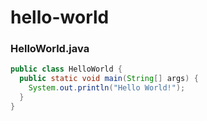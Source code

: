 # hello-world #

### HelloWorld.java ###

``` java
public class HelloWorld {
  public static void main(String[] args) {
    System.out.println("Hello World!");
  }
}
```

  
